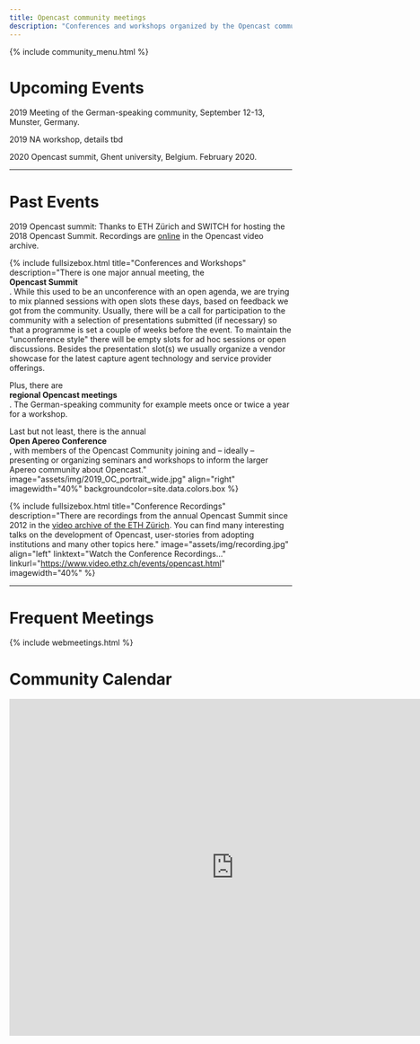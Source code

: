 ```yaml
---
title: Opencast community meetings
description: "Conferences and workshops organized by the Opencast community and/or with participation by / relevance for the Opencast community."
---
```

{% include community_menu.html %}

# Upcoming Events
2019 Meeting of the German-speaking community, September 12-13, Munster, Germany.

2019 NA workshop, details tbd

2020 Opencast summit, Ghent university, Belgium. February 2020.

---

# Past Events

2019 Opencast summit: Thanks to ETH Zürich and SWITCH for hosting the 2018 Opencast Summit. Recordings are [online](https://www.video.ethz.ch/events/opencast/2019/zurich.html) in the Opencast video archive.



{% include fullsizebox.html
title="Conferences and Workshops"
description="There is one major annual meeting, the <br>__Opencast Summit__<br>. While this used to be an unconference with an open agenda, we are trying to mix planned sessions with open slots these days, based on feedback we got from the community. Usually, there will be a call for participation to the community with a selection of presentations submitted (if necessary) so that a programme is set a couple of weeks before the event. To maintain the \"unconference style\" there will be empty slots for ad hoc sessions or open discussions. Besides the presentation slot(s) we usually organize a vendor showcase for the latest capture agent technology and service provider offerings.

Plus, there are <br>__regional Opencast meetings__<br>. The German-speaking community for example meets once or twice a year for a workshop.

Last but not least, there is the annual <br>__Open Apereo Conference__<br>, with members of the Opencast Community joining and – ideally – presenting or organizing seminars and workshops to inform the larger Apereo community about Opencast."
image="assets/img/2019_OC_portrait_wide.jpg"
align="right"
imagewidth="40%"
backgroundcolor=site.data.colors.box
%}


{% include fullsizebox.html
title="Conference Recordings"
description="There are recordings from the annual Opencast Summit since 2012 in the [video archive of the ETH Zürich](https://www.video.ethz.ch/events/opencast.html). You can find many interesting talks on the development of Opencast, user-stories from adopting institutions and many other topics here."
image="assets/img/recording.jpg"
align="left"
linktext="Watch the Conference Recordings..."
linkurl="https://www.video.ethz.ch/events/opencast.html"
imagewidth="40%"
%}

---

# Frequent Meetings

{% include webmeetings.html %}

# Community Calendar

<iframe src="https://calendar.google.com/calendar/embed?title=Opencast%20Community%20Calendar%20(GMT)&amp;height=600&amp;wkst=2&amp;bgcolor=%23FFFFFF&amp;src=opencast.org_tje2fm34ernnbm0f9saiogp8g0%40group.calendar.google.com&amp;color=%23B1440E&amp;ctz=UTC" style="border-width:0" width="800" height="600" frameborder="0" scrolling="no"></iframe>
